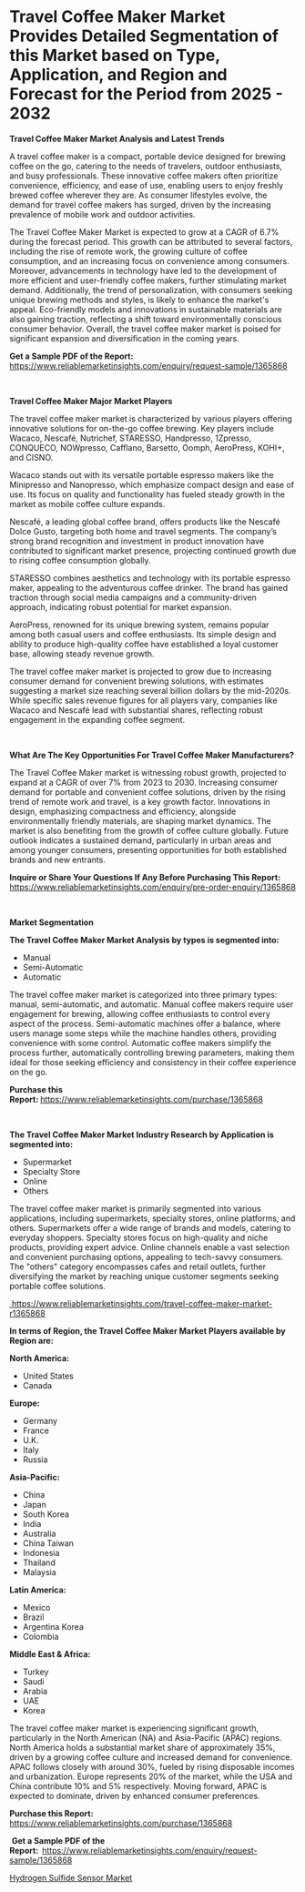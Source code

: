 <p><h1>Travel Coffee Maker Market Provides Detailed Segmentation of this Market based on Type, Application, and Region and Forecast for the Period from 2025 - 2032</h1></p><p><strong>Travel Coffee Maker Market Analysis and Latest Trends</strong></p>
<p><p>A travel coffee maker is a compact, portable device designed for brewing coffee on the go, catering to the needs of travelers, outdoor enthusiasts, and busy professionals. These innovative coffee makers often prioritize convenience, efficiency, and ease of use, enabling users to enjoy freshly brewed coffee wherever they are. As consumer lifestyles evolve, the demand for travel coffee makers has surged, driven by the increasing prevalence of mobile work and outdoor activities.</p><p>The Travel Coffee Maker Market is expected to grow at a CAGR of 6.7% during the forecast period. This growth can be attributed to several factors, including the rise of remote work, the growing culture of coffee consumption, and an increasing focus on convenience among consumers. Moreover, advancements in technology have led to the development of more efficient and user-friendly coffee makers, further stimulating market demand. Additionally, the trend of personalization, with consumers seeking unique brewing methods and styles, is likely to enhance the market's appeal. Eco-friendly models and innovations in sustainable materials are also gaining traction, reflecting a shift toward environmentally conscious consumer behavior. Overall, the travel coffee maker market is poised for significant expansion and diversification in the coming years.</p></p>
<p><strong>Get a Sample PDF of the Report:&nbsp;</strong> <a href="https://www.reliablemarketinsights.com/enquiry/request-sample/1365868?utm_campaign=3164&utm_medium=2&utm_source=Github&utm_content=ia&utm_term=22032025&utm_id=travel-coffee-maker">https://www.reliablemarketinsights.com/enquiry/request-sample/1365868</a></p>
<p>&nbsp;</p>
<p><strong>Travel Coffee Maker Major Market Players</strong></p>
<p><p>The travel coffee maker market is characterized by various players offering innovative solutions for on-the-go coffee brewing. Key players include Wacaco, Nescafé, Nutrichef, STARESSO, Handpresso, 1Zpresso, CONQUECO, NOWpresso, Cafflano, Barsetto, Oomph, AeroPress, KOHI+, and CISNO. </p><p>Wacaco stands out with its versatile portable espresso makers like the Minipresso and Nanopresso, which emphasize compact design and ease of use. Its focus on quality and functionality has fueled steady growth in the market as mobile coffee culture expands.</p><p>Nescafé, a leading global coffee brand, offers products like the Nescafé Dolce Gusto, targeting both home and travel segments. The company’s strong brand recognition and investment in product innovation have contributed to significant market presence, projecting continued growth due to rising coffee consumption globally.</p><p>STARESSO combines aesthetics and technology with its portable espresso maker, appealing to the adventurous coffee drinker. The brand has gained traction through social media campaigns and a community-driven approach, indicating robust potential for market expansion.</p><p>AeroPress, renowned for its unique brewing system, remains popular among both casual users and coffee enthusiasts. Its simple design and ability to produce high-quality coffee have established a loyal customer base, allowing steady revenue growth.</p><p>The travel coffee maker market is projected to grow due to increasing consumer demand for convenient brewing solutions, with estimates suggesting a market size reaching several billion dollars by the mid-2020s. While specific sales revenue figures for all players vary, companies like Wacaco and Nescafé lead with substantial shares, reflecting robust engagement in the expanding coffee segment.</p></p>
<p>&nbsp;</p>
<p><strong>What Are The Key Opportunities For Travel Coffee Maker Manufacturers?</strong></p>
<p><p>The Travel Coffee Maker market is witnessing robust growth, projected to expand at a CAGR of over 7% from 2023 to 2030. Increasing consumer demand for portable and convenient coffee solutions, driven by the rising trend of remote work and travel, is a key growth factor. Innovations in design, emphasizing compactness and efficiency, alongside environmentally friendly materials, are shaping market dynamics. The market is also benefiting from the growth of coffee culture globally. Future outlook indicates a sustained demand, particularly in urban areas and among younger consumers, presenting opportunities for both established brands and new entrants.</p></p>
<p><strong>Inquire or Share Your Questions If Any Before Purchasing This Report:</strong> <a href="https://www.reliablemarketinsights.com/enquiry/pre-order-enquiry/1365868?utm_campaign=3164&utm_medium=2&utm_source=Github&utm_content=ia&utm_term=22032025&utm_id=travel-coffee-maker">https://www.reliablemarketinsights.com/enquiry/pre-order-enquiry/1365868</a></p>
<p>&nbsp;</p>
<p><strong>Market Segmentation</strong></p>
<p><strong>The Travel Coffee Maker Market Analysis by types is segmented into:</strong></p>
<p><ul><li>Manual</li><li>Semi-Automatic</li><li>Automatic</li></ul></p>
<p><p>The travel coffee maker market is categorized into three primary types: manual, semi-automatic, and automatic. Manual coffee makers require user engagement for brewing, allowing coffee enthusiasts to control every aspect of the process. Semi-automatic machines offer a balance, where users manage some steps while the machine handles others, providing convenience with some control. Automatic coffee makers simplify the process further, automatically controlling brewing parameters, making them ideal for those seeking efficiency and consistency in their coffee experience on the go.</p></p>
<p><strong>Purchase this Report:&nbsp;</strong><a href="https://www.reliablemarketinsights.com/purchase/1365868?utm_campaign=3164&utm_medium=2&utm_source=Github&utm_content=ia&utm_term=22032025&utm_id=travel-coffee-maker">https://www.reliablemarketinsights.com/purchase/1365868</a></p>
<p>&nbsp;</p>
<p><strong>The Travel Coffee Maker Market Industry Research by Application is segmented into:</strong></p>
<p><ul><li>Supermarket</li><li>Specialty Store</li><li>Online</li><li>Others</li></ul></p>
<p><p>The travel coffee maker market is primarily segmented into various applications, including supermarkets, specialty stores, online platforms, and others. Supermarkets offer a wide range of brands and models, catering to everyday shoppers. Specialty stores focus on high-quality and niche products, providing expert advice. Online channels enable a vast selection and convenient purchasing options, appealing to tech-savvy consumers. The "others" category encompasses cafes and retail outlets, further diversifying the market by reaching unique customer segments seeking portable coffee solutions.</p></p>
<p><a href="https://www.reliablemarketinsights.com/travel-coffee-maker-market-r1365868?utm_campaign=3164&utm_medium=2&utm_source=Github&utm_content=ia&utm_term=22032025&utm_id=travel-coffee-maker">&nbsp;https://www.reliablemarketinsights.com/travel-coffee-maker-market-r1365868</a></p>
<p><strong>In terms of Region, the Travel Coffee Maker Market Players available by Region are:</strong></p>
<p>
    <p> <strong> North America: </strong>
        <ul>
            <li>United States</li>
            <li>Canada</li>
        </ul>
        </p> 
    <p> <strong> Europe: </strong>
        <ul>
            <li>Germany</li>
            <li>France</li>
            <li>U.K.</li>
            <li>Italy</li>
            <li>Russia</li>
        </ul>
        </p> 
    <p> <strong> Asia-Pacific: </strong>
        <ul>
            <li>China</li>
            <li>Japan</li>
            <li>South Korea</li>
            <li>India</li>
            <li>Australia</li>
            <li>China Taiwan</li>
            <li>Indonesia</li>
            <li>Thailand</li>
            <li>Malaysia</li>
        </ul>
        </p> 
    <p> <strong> Latin America: </strong>
        <ul>
            <li>Mexico</li>
            <li>Brazil</li>
            <li>Argentina Korea</li>
            <li>Colombia</li>
        </ul>
        </p> 
    <p> <strong> Middle East & Africa: </strong>
        <ul>
            <li>Turkey</li>
            <li>Saudi</li>
            <li>Arabia</li>
            <li>UAE</li>
            <li>Korea</li>
        </ul>
    </p>
    </p>
<p><p>The travel coffee maker market is experiencing significant growth, particularly in the North American (NA) and Asia-Pacific (APAC) regions. North America holds a substantial market share of approximately 35%, driven by a growing coffee culture and increased demand for convenience. APAC follows closely with around 30%, fueled by rising disposable incomes and urbanization. Europe represents 20% of the market, while the USA and China contribute 10% and 5% respectively. Moving forward, APAC is expected to dominate, driven by enhanced consumer preferences.</p></p>
<p><strong>Purchase this Report: </strong><a href="https://www.reliablemarketinsights.com/purchase/1365868?utm_campaign=3164&utm_medium=2&utm_source=Github&utm_content=ia&utm_term=22032025&utm_id=travel-coffee-maker">https://www.reliablemarketinsights.com/purchase/1365868</a></p>
<p>&nbsp;<strong>Get a Sample PDF of the Report:&nbsp;&nbsp;</strong><a href="https://www.reliablemarketinsights.com/enquiry/request-sample/1365868?utm_campaign=3164&utm_medium=2&utm_source=Github&utm_content=ia&utm_term=22032025&utm_id=travel-coffee-maker">https://www.reliablemarketinsights.com/enquiry/request-sample/1365868</a></p>
<p><strong></strong></p>
<p><p><a href="https://github.com/lestymbango/Market-Research-Report-List-1/blob/main/hydrogen-sulfide-sensor-market.md?utm_campaign=3164&utm_medium=2&utm_source=Github&utm_content=ia&utm_term=22032025&utm_id=travel-coffee-maker">Hydrogen Sulfide Sensor Market</a></p></p>